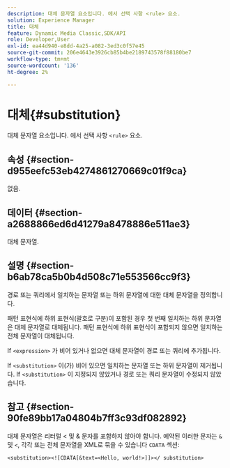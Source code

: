 ```yaml
---
description: 대체 문자열 요소입니다. 에서 선택 사항 <rule> 요소.
solution: Experience Manager
title: 대체
feature: Dynamic Media Classic,SDK/API
role: Developer,User
exl-id: ea44d940-e8dd-4a25-a082-3ed3c0f57e45
source-git-commit: 206e4643e3926cb85b4be2189743578f88180be7
workflow-type: tm+mt
source-wordcount: '136'
ht-degree: 2%

---
```


# 대체{#substitution}

대체 문자열 요소입니다. 에서 선택 사항 `<rule>` 요소.

## 속성 {#section-d955eefc53eb4274861270669c01f9ca}

없음.

## 데이터 {#section-a2688866ed6d41279a8478886e511ae3}

대체 문자열.

## 설명 {#section-b6ab78ca5b0b4d508c71e553566cc9f3}

경로 또는 쿼리에서 일치하는 문자열 또는 하위 문자열에 대한 대체 문자열을 정의합니다.

패턴 표현식에 하위 표현식(괄호로 구분)이 포함된 경우 첫 번째 일치하는 하위 문자열은 대체 문자열로 대체됩니다. 패턴 표현식에 하위 표현식이 포함되지 않으면 일치하는 전체 문자열이 대체됩니다.

If `<expression>` 가 비어 있거나 없으면 대체 문자열이 경로 또는 쿼리에 추가됩니다.

If `<substitution>` 이(가) 비어 있으면 일치하는 문자열 또는 하위 문자열이 제거됩니다. If `<substitution>` 이 지정되지 않았거나 경로 또는 쿼리 문자열이 수정되지 않았습니다.

## 참고 {#section-90fe89bb17a04804b7ff3c93df082892}

대체 문자열은 리터럴 &lt; 및 &amp; 문자를 포함하지 않아야 합니다. 예약된 이러한 문자는 `&` 및 `<`, 각각 또는 전체 문자열을 XML로 묶을 수 있습니다 `CDATA` 섹션:

`<substitution><![CDATA[&text=<Hello, world!>]]></ substitution>`
